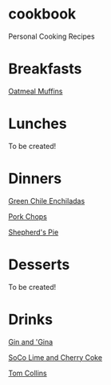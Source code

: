 # cookbook
Personal Cooking Recipes


# Breakfasts
[Oatmeal Muffins](breakfast/oatmealMuffins.md)
# Lunches
To be created!
# Dinners
[Green Chile Enchiladas](dinner/greenChileEnchiladas.md)

[Pork Chops](dinner/porkChops.md)

[Shepherd's Pie](dinner/shepherdsPie.md)
# Desserts
To be created!
# Drinks
[Gin and 'Gina](drinks/ginAndGina.md)

[SoCo Lime and Cherry Coke](drinks/soCoLimeAndCherryCoke.md)

[Tom Collins](drinks/tomCollins.md)
